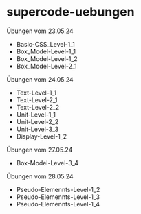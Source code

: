 # supercode-uebungen
Übungen vom 23.05.24
- Basic-CSS_Level-1_1
- Box_Model-Level-1_1
- Box_Model-Level-1_2
- Box_Model-Level-2_1

Übungen vom 24.05.24
- Text-Level-1_1
- Text-Level-2_1
- Text-Level-2_2
- Unit-Level-1_1
- Unit-Level-2_2
- Unit-Level-3_3
- Display-Level-1_2

Übungen vom 27.05.24

- Box-Model-Level-3_4

Übungen vom 28.05.24

- Pseudo-Elemennts-Level-1_2
- Pseudo-Elemennts-Level-1_3
- Pseudo-Elemennts-Level-1_4
